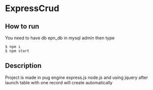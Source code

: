# ExpressCrud

## How to run

You need to have db epn_db in mysql admin
then type
```
$ npm i
$ npm start
```

## Description

Project is made in pug engine express.js node.js and using jquery after launch table with one record will create automatically 
